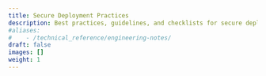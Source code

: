 ```yaml
---
title: Secure Deployment Practices
description: Best practices, guidelines, and checklists for secure deployment
#aliases:
#    - /technical_reference/engineering-notes/
draft: false
images: []
weight: 1
---
```

